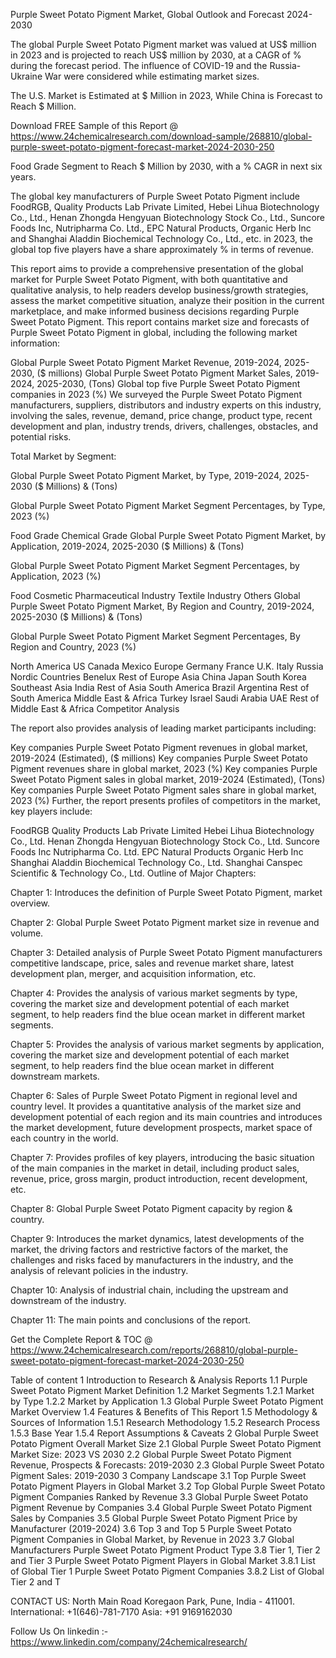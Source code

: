 Purple Sweet Potato Pigment Market, Global Outlook and Forecast 2024-2030

The global Purple Sweet Potato Pigment market was valued at US$ million in 2023 and is projected to reach US$ million by 2030, at a CAGR of % during the forecast period. The influence of COVID-19 and the Russia-Ukraine War were considered while estimating market sizes.

The U.S. Market is Estimated at $ Million in 2023, While China is Forecast to Reach $ Million.

Download FREE Sample of this Report @ https://www.24chemicalresearch.com/download-sample/268810/global-purple-sweet-potato-pigment-forecast-market-2024-2030-250

Food Grade Segment to Reach $ Million by 2030, with a % CAGR in next six years.

The global key manufacturers of Purple Sweet Potato Pigment include FoodRGB, Quality Products Lab Private Limited, Hebei Lihua Biotechnology Co., Ltd., Henan Zhongda Hengyuan Biotechnology Stock Co., Ltd., Suncore Foods Inc, Nutripharma Co. Ltd., EPC Natural Products, Organic Herb Inc and Shanghai Aladdin Biochemical Technology Co., Ltd., etc. in 2023, the global top five players have a share approximately % in terms of revenue.

This report aims to provide a comprehensive presentation of the global market for Purple Sweet Potato Pigment, with both quantitative and qualitative analysis, to help readers develop business/growth strategies, assess the market competitive situation, analyze their position in the current marketplace, and make informed business decisions regarding Purple Sweet Potato Pigment. This report contains market size and forecasts of Purple Sweet Potato Pigment in global, including the following market information:

Global Purple Sweet Potato Pigment Market Revenue, 2019-2024, 2025-2030, ($ millions)
Global Purple Sweet Potato Pigment Market Sales, 2019-2024, 2025-2030, (Tons)
Global top five Purple Sweet Potato Pigment companies in 2023 (%)
We surveyed the Purple Sweet Potato Pigment manufacturers, suppliers, distributors and industry experts on this industry, involving the sales, revenue, demand, price change, product type, recent development and plan, industry trends, drivers, challenges, obstacles, and potential risks.

Total Market by Segment:

Global Purple Sweet Potato Pigment Market, by Type, 2019-2024, 2025-2030 ($ Millions) & (Tons)

Global Purple Sweet Potato Pigment Market Segment Percentages, by Type, 2023 (%)

Food Grade
Chemical Grade
Global Purple Sweet Potato Pigment Market, by Application, 2019-2024, 2025-2030 ($ Millions) & (Tons)

Global Purple Sweet Potato Pigment Market Segment Percentages, by Application, 2023 (%)

Food
Cosmetic
Pharmaceutical Industry
Textile Industry
Others
Global Purple Sweet Potato Pigment Market, By Region and Country, 2019-2024, 2025-2030 ($ Millions) & (Tons)

Global Purple Sweet Potato Pigment Market Segment Percentages, By Region and Country, 2023 (%)

North America
US
Canada
Mexico
Europe
Germany
France
U.K.
Italy
Russia
Nordic Countries
Benelux
Rest of Europe
Asia
China
Japan
South Korea
Southeast Asia
India
Rest of Asia
South America
Brazil
Argentina
Rest of South America
Middle East & Africa
Turkey
Israel
Saudi Arabia
UAE
Rest of Middle East & Africa
Competitor Analysis

The report also provides analysis of leading market participants including:

Key companies Purple Sweet Potato Pigment revenues in global market, 2019-2024 (Estimated), ($ millions)
Key companies Purple Sweet Potato Pigment revenues share in global market, 2023 (%)
Key companies Purple Sweet Potato Pigment sales in global market, 2019-2024 (Estimated), (Tons)
Key companies Purple Sweet Potato Pigment sales share in global market, 2023 (%)
Further, the report presents profiles of competitors in the market, key players include:

FoodRGB
Quality Products Lab Private Limited
Hebei Lihua Biotechnology Co., Ltd.
Henan Zhongda Hengyuan Biotechnology Stock Co., Ltd.
Suncore Foods Inc
Nutripharma Co. Ltd.
EPC Natural Products
Organic Herb Inc
Shanghai Aladdin Biochemical Technology Co., Ltd.
Shanghai Canspec Scientific & Technology Co., Ltd.
Outline of Major Chapters:

Chapter 1: Introduces the definition of Purple Sweet Potato Pigment, market overview.

Chapter 2: Global Purple Sweet Potato Pigment market size in revenue and volume.

Chapter 3: Detailed analysis of Purple Sweet Potato Pigment manufacturers competitive landscape, price, sales and revenue market share, latest development plan, merger, and acquisition information, etc.

Chapter 4: Provides the analysis of various market segments by type, covering the market size and development potential of each market segment, to help readers find the blue ocean market in different market segments.

Chapter 5: Provides the analysis of various market segments by application, covering the market size and development potential of each market segment, to help readers find the blue ocean market in different downstream markets.

Chapter 6: Sales of Purple Sweet Potato Pigment in regional level and country level. It provides a quantitative analysis of the market size and development potential of each region and its main countries and introduces the market development, future development prospects, market space of each country in the world.

Chapter 7: Provides profiles of key players, introducing the basic situation of the main companies in the market in detail, including product sales, revenue, price, gross margin, product introduction, recent development, etc.

Chapter 8: Global Purple Sweet Potato Pigment capacity by region & country.

Chapter 9: Introduces the market dynamics, latest developments of the market, the driving factors and restrictive factors of the market, the challenges and risks faced by manufacturers in the industry, and the analysis of relevant policies in the industry.

Chapter 10: Analysis of industrial chain, including the upstream and downstream of the industry.

Chapter 11: The main points and conclusions of the report.

Get the Complete Report & TOC @ https://www.24chemicalresearch.com/reports/268810/global-purple-sweet-potato-pigment-forecast-market-2024-2030-250

Table of content
1 Introduction to Research & Analysis Reports
1.1 Purple Sweet Potato Pigment Market Definition
1.2 Market Segments
1.2.1 Market by Type
1.2.2 Market by Application
1.3 Global Purple Sweet Potato Pigment Market Overview
1.4 Features & Benefits of This Report
1.5 Methodology & Sources of Information
1.5.1 Research Methodology
1.5.2 Research Process
1.5.3 Base Year
1.5.4 Report Assumptions & Caveats
2 Global Purple Sweet Potato Pigment Overall Market Size
2.1 Global Purple Sweet Potato Pigment Market Size: 2023 VS 2030
2.2 Global Purple Sweet Potato Pigment Revenue, Prospects & Forecasts: 2019-2030
2.3 Global Purple Sweet Potato Pigment Sales: 2019-2030
3 Company Landscape
3.1 Top Purple Sweet Potato Pigment Players in Global Market
3.2 Top Global Purple Sweet Potato Pigment Companies Ranked by Revenue
3.3 Global Purple Sweet Potato Pigment Revenue by Companies
3.4 Global Purple Sweet Potato Pigment Sales by Companies
3.5 Global Purple Sweet Potato Pigment Price by Manufacturer (2019-2024)
3.6 Top 3 and Top 5 Purple Sweet Potato Pigment Companies in Global Market, by Revenue in 2023
3.7 Global Manufacturers Purple Sweet Potato Pigment Product Type
3.8 Tier 1, Tier 2 and Tier 3 Purple Sweet Potato Pigment Players in Global Market
3.8.1 List of Global Tier 1 Purple Sweet Potato Pigment Companies
3.8.2 List of Global Tier 2 and T

CONTACT US:
North Main Road Koregaon Park, Pune, India - 411001.
International: +1(646)-781-7170
Asia: +91 9169162030

Follow Us On linkedin :- https://www.linkedin.com/company/24chemicalresearch/
